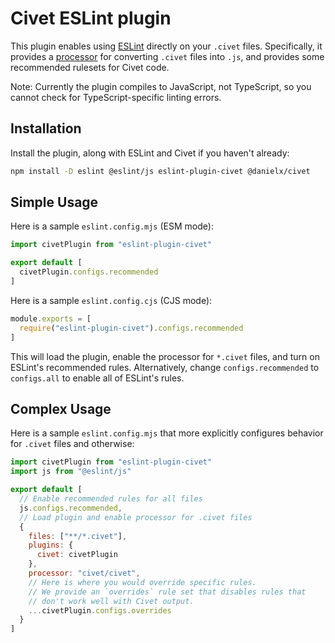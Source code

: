 # Civet ESLint plugin

This plugin enables using [ESLint](https://eslint.org/) directly on your
`.civet` files.  Specifically, it provides a
[processor](https://eslint.org/docs/latest/use/configure/plugins#specify-a-processor)
for converting `.civet` files into `.js`, and provides some
recommended rulesets for Civet code.

Note: Currently the plugin compiles to JavaScript, not TypeScript,
so you cannot check for TypeScript-specific linting errors.

## Installation

Install the plugin, along with ESLint and Civet if you haven't already:

```sh
npm install -D eslint @eslint/js eslint-plugin-civet @danielx/civet
```

## Simple Usage

Here is a sample `eslint.config.mjs` (ESM mode):

```js
import civetPlugin from "eslint-plugin-civet"

export default [
  civetPlugin.configs.recommended
]
```

Here is a sample `eslint.config.cjs` (CJS mode):

```js
module.exports = [
  require("eslint-plugin-civet").configs.recommended
]
```

This will load the plugin, enable the processor for `*.civet` files,
and turn on ESLint's recommended rules.  Alternatively, change
`configs.recommended` to `configs.all` to enable all of ESLint's rules.

## Complex Usage

Here is a sample `eslint.config.mjs` that more explicitly configures
behavior for `.civet` files and otherwise:

```js
import civetPlugin from "eslint-plugin-civet"
import js from "@eslint/js"

export default [
  // Enable recommended rules for all files
  js.configs.recommended,
  // Load plugin and enable processor for .civet files
  {
    files: ["**/*.civet"],
    plugins: {
      civet: civetPlugin
    },
    processor: "civet/civet",
    // Here is where you would override specific rules.
    // We provide an `overrides` rule set that disables rules that
    // don't work well with Civet output.
    ...civetPlugin.configs.overrides
  }
]
```
